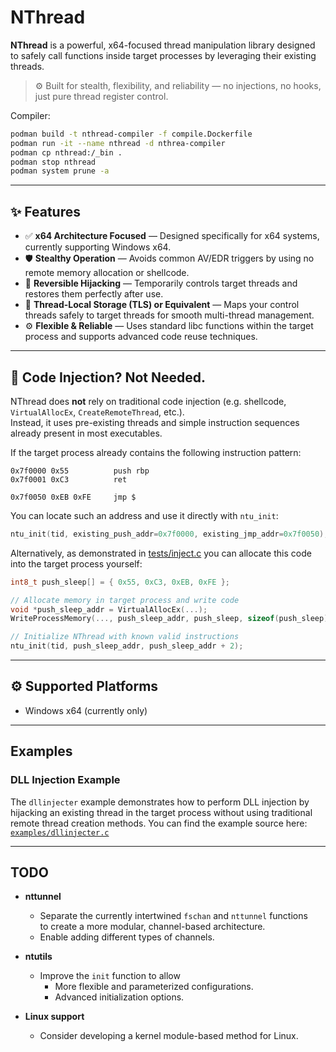 # NThread

**NThread** is a powerful, x64-focused thread manipulation library designed to safely call functions inside target processes by leveraging their existing threads.

> ⚙️ Built for stealth, flexibility, and reliability — no injections, no hooks, just pure thread register control.

Compiler:

```bash
podman build -t nthread-compiler -f compile.Dockerfile
podman run -it --name nthread -d nthrea-compiler
podman cp nthread:/_bin .
podman stop nthread
podman system prune -a
```

---

## ✨ Features

- ✅ **x64 Architecture Focused** — Designed specifically for x64 systems, currently supporting Windows x64.
- 🛡️ **Stealthy Operation** — Avoids common AV/EDR triggers by using no remote memory allocation or shellcode.
- 🔄 **Reversible Hijacking** — Temporarily controls target threads and restores them perfectly after use.
- 🔗 **Thread-Local Storage (TLS) or Equivalent** — Maps your control threads safely to target threads for smooth multi-thread management.
- ⚙️ **Flexible & Reliable** — Uses standard libc functions within the target process and supports advanced code reuse techniques.

---

## 🚫 Code Injection? Not Needed.

NThread does **not** rely on traditional code injection (e.g. shellcode, `VirtualAllocEx`, `CreateRemoteThread`, etc.).  
Instead, it uses pre-existing threads and simple instruction sequences already present in most executables.

If the target process already contains the following instruction pattern:

```assembly
0x7f0000 0x55          push rbp
0x7f0001 0xC3          ret

0x7f0050 0xEB 0xFE     jmp $
```

You can locate such an address and use it directly with `ntu_init`:
```c
ntu_init(tid, existing_push_addr=0x7f0000, existing_jmp_addr=0x7f0050);
```

Alternatively, as demonstrated in [tests/inject.c](tests/inject.c) you can allocate this code into the target process yourself:
```c
int8_t push_sleep[] = { 0x55, 0xC3, 0xEB, 0xFE };

// Allocate memory in target process and write code
void *push_sleep_addr = VirtualAllocEx(...);
WriteProcessMemory(..., push_sleep_addr, push_sleep, sizeof(push_sleep));

// Initialize NThread with known valid instructions
ntu_init(tid, push_sleep_addr, push_sleep_addr + 2);
```

---

## ⚙️ Supported Platforms

- Windows x64 (currently only)

---

## Examples

### DLL Injection Example

The `dllinjecter` example demonstrates how to perform DLL injection by hijacking an existing thread in the target process without using traditional remote thread creation methods. You can find the example source here: [`examples/dllinjecter.c`](examples/dllinjecter.c)

---

## TODO

- **nttunnel**  
  - Separate the currently intertwined `fschan` and `nttunnel` functions  
    to create a more modular, channel-based architecture.  
  - Enable adding different types of channels.

- **ntutils**  
  - Improve the `init` function to allow  
    - More flexible and parameterized configurations.  
    - Advanced initialization options.

- **Linux support**  
  - Consider developing a kernel module-based method for Linux.
